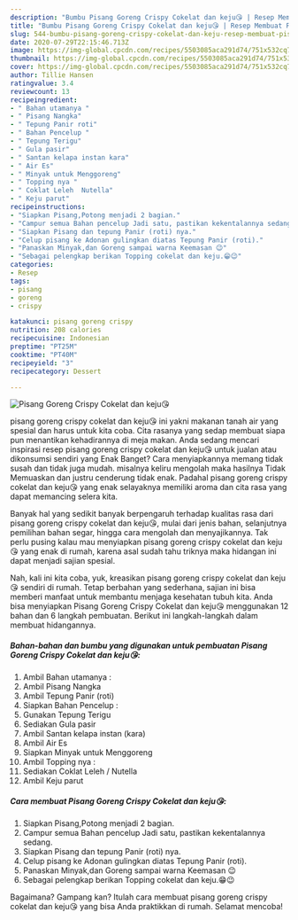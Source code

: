 ```yaml
---
description: "Bumbu Pisang Goreng Crispy Cokelat dan keju😘 | Resep Membuat Pisang Goreng Crispy Cokelat dan keju😘 Yang Enak Dan Mudah"
title: "Bumbu Pisang Goreng Crispy Cokelat dan keju😘 | Resep Membuat Pisang Goreng Crispy Cokelat dan keju😘 Yang Enak Dan Mudah"
slug: 544-bumbu-pisang-goreng-crispy-cokelat-dan-keju-resep-membuat-pisang-goreng-crispy-cokelat-dan-keju-yang-enak-dan-mudah
date: 2020-07-29T22:15:46.713Z
image: https://img-global.cpcdn.com/recipes/5503085aca291d74/751x532cq70/pisang-goreng-crispy-cokelat-dan-keju😘-foto-resep-utama.jpg
thumbnail: https://img-global.cpcdn.com/recipes/5503085aca291d74/751x532cq70/pisang-goreng-crispy-cokelat-dan-keju😘-foto-resep-utama.jpg
cover: https://img-global.cpcdn.com/recipes/5503085aca291d74/751x532cq70/pisang-goreng-crispy-cokelat-dan-keju😘-foto-resep-utama.jpg
author: Tillie Hansen
ratingvalue: 3.4
reviewcount: 13
recipeingredient:
- " Bahan utamanya "
- " Pisang Nangka"
- " Tepung Panir roti"
- " Bahan Pencelup "
- " Tepung Terigu"
- " Gula pasir"
- " Santan kelapa instan kara"
- " Air Es"
- " Minyak untuk Menggoreng"
- " Topping nya "
- " Coklat Leleh  Nutella"
- " Keju parut"
recipeinstructions:
- "Siapkan Pisang,Potong menjadi 2 bagian."
- "Campur semua Bahan pencelup Jadi satu, pastikan kekentalannya sedang."
- "Siapkan Pisang dan tepung Panir (roti) nya."
- "Celup pisang ke Adonan gulingkan diatas Tepung Panir (roti)."
- "Panaskan Minyak,dan Goreng sampai warna Keemasan 😉"
- "Sebagai pelengkap berikan Topping cokelat dan keju.😁😉"
categories:
- Resep
tags:
- pisang
- goreng
- crispy

katakunci: pisang goreng crispy 
nutrition: 208 calories
recipecuisine: Indonesian
preptime: "PT25M"
cooktime: "PT40M"
recipeyield: "3"
recipecategory: Dessert

---
```



![Pisang Goreng Crispy Cokelat dan keju😘](https://img-global.cpcdn.com/recipes/5503085aca291d74/751x532cq70/pisang-goreng-crispy-cokelat-dan-keju😘-foto-resep-utama.jpg)


pisang goreng crispy cokelat dan keju😘 ini yakni makanan tanah air yang spesial dan harus untuk kita coba. Cita rasanya yang sedap membuat siapa pun menantikan kehadirannya di meja makan.
Anda sedang mencari inspirasi resep pisang goreng crispy cokelat dan keju😘 untuk jualan atau dikonsumsi sendiri yang Enak Banget? Cara menyiapkannya memang tidak susah dan tidak juga mudah. misalnya keliru mengolah maka hasilnya Tidak Memuaskan dan justru cenderung tidak enak. Padahal pisang goreng crispy cokelat dan keju😘 yang enak selayaknya memiliki aroma dan cita rasa yang dapat memancing selera kita.

Banyak hal yang sedikit banyak berpengaruh terhadap kualitas rasa dari pisang goreng crispy cokelat dan keju😘, mulai dari jenis bahan, selanjutnya pemilihan bahan segar, hingga cara mengolah dan menyajikannya. Tak perlu pusing kalau mau menyiapkan pisang goreng crispy cokelat dan keju😘 yang enak di rumah, karena asal sudah tahu triknya maka hidangan ini dapat menjadi sajian spesial.




Nah, kali ini kita coba, yuk, kreasikan pisang goreng crispy cokelat dan keju😘 sendiri di rumah. Tetap berbahan yang sederhana, sajian ini bisa memberi manfaat untuk membantu menjaga kesehatan tubuh kita. Anda bisa menyiapkan Pisang Goreng Crispy Cokelat dan keju😘 menggunakan 12 bahan dan 6 langkah pembuatan. Berikut ini langkah-langkah dalam membuat hidangannya.

<!--inarticleads1-->

##### Bahan-bahan dan bumbu yang digunakan untuk pembuatan Pisang Goreng Crispy Cokelat dan keju😘:

1. Ambil  Bahan utamanya :
1. Ambil  Pisang Nangka
1. Ambil  Tepung Panir (roti)
1. Siapkan  Bahan Pencelup :
1. Gunakan  Tepung Terigu
1. Sediakan  Gula pasir
1. Ambil  Santan kelapa instan (kara)
1. Ambil  Air Es
1. Siapkan  Minyak untuk Menggoreng
1. Ambil  Topping nya :
1. Sediakan  Coklat Leleh / Nutella
1. Ambil  Keju parut




<!--inarticleads2-->

##### Cara membuat Pisang Goreng Crispy Cokelat dan keju😘:

1. Siapkan Pisang,Potong menjadi 2 bagian.
1. Campur semua Bahan pencelup Jadi satu, pastikan kekentalannya sedang.
1. Siapkan Pisang dan tepung Panir (roti) nya.
1. Celup pisang ke Adonan gulingkan diatas Tepung Panir (roti).
1. Panaskan Minyak,dan Goreng sampai warna Keemasan 😉
1. Sebagai pelengkap berikan Topping cokelat dan keju.😁😉




Bagaimana? Gampang kan? Itulah cara membuat pisang goreng crispy cokelat dan keju😘 yang bisa Anda praktikkan di rumah. Selamat mencoba!
